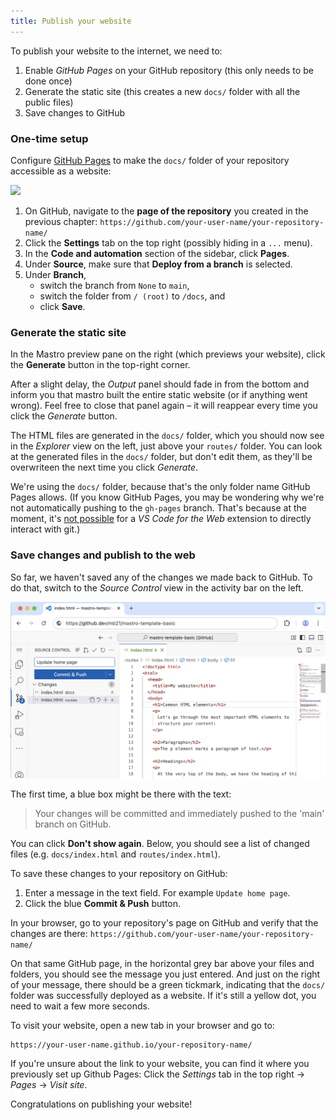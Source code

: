 ```yaml
---
title: Publish your website
---
```


To publish your website to the internet, we need to:

1. Enable _GitHub Pages_ on your GitHub repository (this only needs to be done once)
2. Generate the static site (this creates a new `docs/` folder with all the public files)
3. Save changes to GitHub

### One-time setup

Configure [GitHub Pages](https://docs.github.com/en/pages/getting-started-with-github-pages/configuring-a-publishing-source-for-your-github-pages-site#publishing-from-a-branch) to make the `docs/` folder of your repository accessible as a website:

![](https://docs.github.com/assets/cb-28260/mw-1440/images/help/repository/repo-actions-settings.webp)

1. On GitHub, navigate to the **page of the repository** you created in the previous chapter: `https://github.com/your-user-name/your-repository-name/`
2. Click the **Settings** tab on the top right (possibly hiding in a `...` menu).
3. In the **Code and automation** section of the sidebar, click **Pages**.
4. Under **Source**, make sure that **Deploy from a branch** is selected.
5. Under **Branch**,
    - switch the branch from `None` to `main`,
    - switch the folder from `/ (root)` to `/docs`, and
    - click **Save**.

### Generate the static site

In the Mastro preview pane on the right (which previews your website), click the **Generate** button in the top-right corner.

After a slight delay, the _Output_ panel should fade in from the bottom and inform you that mastro built the entire static website (or if anything went wrong). Feel free to close that panel again – it will reappear every time you click the _Generate_ button.

The HTML files are generated in the `docs/` folder, which you should now see in the _Explorer_ view on the left, just above your `routes/` folder. You can look at the generated files in the `docs/` folder, but don't edit them, as they'll be overwriteen the next time you click _Generate_.

We're using the `docs/` folder, because that's the only folder name GitHub Pages allows. (If you know GitHub Pages, you may be wondering why we're not automatically pushing to the `gh-pages` branch. That's because at the moment, it's [not possible](https://github.com/microsoft/vscode-remote-repositories-github/issues/101) for a _VS Code for the Web_ extension to directly interact with git.)

### Save changes and publish to the web

So far, we haven't saved any of the changes we made back to GitHub. To do that, switch to the _Source Control_ view in the activity bar on the left.

![](../../../assets/vscode-source-control.png)

The first time, a blue box might be there with the text:

> Your changes will be committed and immediately pushed to the 'main' branch on GitHub.

You can click **Don't show again**. Below, you should see a list of changed files (e.g. `docs/index.html` and `routes/index.html`).

To save these changes to your repository on GitHub:

1. Enter a message in the text field. For example `Update home page`.
2. Click the blue **Commit & Push** button.

In your browser, go to your repository's page on GitHub and verify that the changes are there: `https://github.com/your-user-name/your-repository-name/`

On that same GitHub page, in the horizontal grey bar above your files and folders, you should see the message you just entered. And just on the right of your message, there should be a green tickmark, indicating that the `docs/` folder was successfully deployed as a website. If it's still a yellow dot, you need to wait a few more seconds.

To visit your website, open a new tab in your browser and go to:

    https://your-user-name.github.io/your-repository-name/

If you're unsure about the link to your website, you can find it where you previously set up Github Pages: Click the _Settings_ tab in the top right -> _Pages_ -> _Visit site_.

Congratulations on publishing your website!
